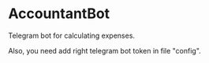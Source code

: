 # AccountantBot
Telegram bot for calculating expenses.

Also, you need add right telegram bot token in file "config".
